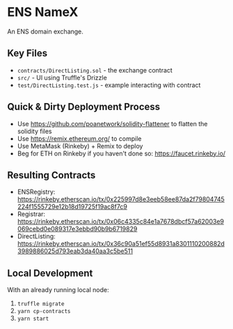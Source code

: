 # ENS NameX

An ENS domain exchange.

## Key Files

* `contracts/DirectListing.sol` - the exchange contract
* `src/` - UI using Truffle's Drizzle
* `test/DirectListing.test.js` - example interacting with contract

## Quick & Dirty Deployment Process

* Use https://github.com/poanetwork/solidity-flattener to flatten the solidity files
* Use https://remix.ethereum.org/ to compile
* Use MetaMask (Rinkeby) + Remix to deploy
* Beg for ETH on Rinkeby if you haven't done so: https://faucet.rinkeby.io/

## Resulting Contracts

* ENSRegistry: https://rinkeby.etherscan.io/tx/0x225997d8e3eeb58ee87da2f79804745224f1555729e12b18d19725f19ac8f7c9
* Registrar: https://rinkeby.etherscan.io/tx/0x06c4335c84e1a7678dbcf57a62003e9069cebd0e089317e3ebbd90b9b6719829
* DirectListing: https://rinkeby.etherscan.io/tx/0x36c90a51ef55d8931a8301110200882d3989886025d793eab3da40aa3c5be511

## Local Development

With an already running local node:

1. `truffle migrate`
2. `yarn cp-contracts`
3. `yarn start`
